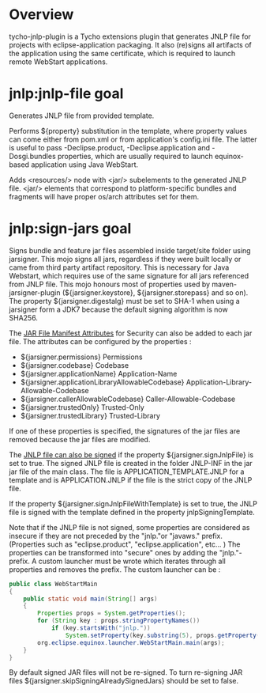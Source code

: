 # Overview

tycho-jnlp-plugin is a Tycho extensions plugin that generates JNLP file
for projects with eclipse-application packaging. It also (re)signs all
artifacts of the application using the same certificate, which is required
to launch remote WebStart applications.

# jnlp:jnlp-file goal

Generates JNLP file from provided template. 

Performs ${property} substitution in the template, where property values can 
come either from pom.xml or from application's config.ini file. The latter is 
useful to pass -Declipse.product, -Declipse.application and -Dosgi.bundles 
properties, which are usually required to launch equinox-based application 
using Java WebStart.

Adds &lt;resources/> node with &lt;jar/> subelements to the generated JNLP file.
&lt;jar/> elements that correspond to platform-specific bundles and fragments
will have proper os/arch attributes set for them. 

# jnlp:sign-jars goal

Signs bundle and feature jar files assembled inside target/site folder using 
jarsigner. This mojo signs all jars, regardless if they were built locally or 
came from third party artifact repository. This is necessary for Java Webstart, 
which requires use of the same signature for all jars referenced from JNLP file. 
This mojo honours most of properties used by maven-jarsigner-plugin 
(${jarsigner.keystore}, ${jarsigner.storepass} and so on). The property 
${jarsigner.digestalg} must be set to SHA-1 when using a jarsigner form a JDK7 
because the default signing algorithm is now SHA256.

The [JAR File Manifest Attributes](http://docs.oracle.com/javase/7/docs/technotes/guides/jweb/manifest.html) 
for Security can also be added to each jar file. The attributes can be configured
by the properties :

 * ${jarsigner.permissions} Permissions
 * ${jarsigner.codebase} Codebase
 * ${jarsigner.applicationName} Application-Name
 * ${jarsigner.applicationLibraryAllowableCodebase} Application-Library-Allowable-Codebase
 * ${jarsigner.callerAllowableCodebase} Caller-Allowable-Codebase
 * ${jarsigner.trustedOnly} Trusted-Only
 * ${jarsigner.trustedLibrary} Trusted-Library

If one of these properties is specified, the signatures of the jar files are 
removed because the jar files are modified.

The [JNLP file can also be signed](http://docs.oracle.com/javase/7/docs/technotes/guides/jweb/signedJNLP.html) 
if the property ${jarsigner.signJnlpFile} is set to true. The signed JNLP file is
created in the folder JNLP-INF in the jar jar file of the main class. The file is
APPLICATION_TEMPLATE.JNLP for a template and is APPLICATION.JNLP if the file is 
the strict copy of the JNLP file.

If the property ${jarsigner.signJnlpFileWithTemplate} is set to true, the JNLP 
file is signed with the template defined in the property jnlpSigningTemplate. 

Note that if the JNLP file is not signed, some properties are considered as
insecure if they are not preceded by the "jnlp."or "javaws." prefix. (Properties
such as "eclipse.product", "eclipse.application", etc... )
The properties can be transformed into "secure" ones by adding the "jnlp."-prefix. 
A custom launcher must be wrote which iterates through all properties and removes 
the prefix. The custom launcher can be :

```java
public class WebStartMain
{
    public static void main(String[] args)
    {
        Properties props = System.getProperties();
        for (String key : props.stringPropertyNames())
            if (key.startsWith("jnlp."))
                System.setProperty(key.substring(5), props.getProperty(key));
        org.eclipse.equinox.launcher.WebStartMain.main(args);
    }
}
 ```

By default signed JAR files will not be re-signed. To turn re-signing JAR files 
${jarsigner.skipSigningAlreadySignedJars} should be set to false. 






